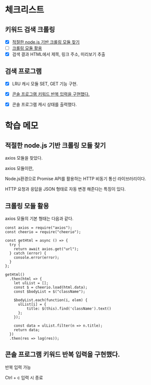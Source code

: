 # 체크리스트

## 키워드 검색 크롤링

- [x] [적절한 node.js 기반 크롤링 모듈 찾기](#적절한-nodejs-기반-크롤링-모듈-찾기)
- [ ] [크롤링 모듈 활용](#크롤링-모듈-활용)
- [x] 검색 결과 HTML에서 제목, 링크 주소, 미리보기 추출

## 검색 프로그램

- [x] LRU 캐시 모듈 SET, GET 기능 구현.

- [x] [콘솔 프로그램 키워드 반복 입력을 구현했다.](#콘솔-프로그램-키워드-반복-입력을-구현했다)

- [x] 콘솔 프로그램 캐시 상태를 출력했다.



# 학습 메모

## 적절한 node.js 기반 크롤링 모듈 찾기

axios 모듈을 찾았다.

axios 모듈이란,

Node.js환경으로 Promise API를 활용하는 HTTP 비동기 통신 라이브러리이다.

HTTP 요청과 응답을 JSON 형태로 자동 변경 해준다는 특징이 있다.

## 크롤링 모듈 활용


axios 모듈의 기본 형태는 다음과 같다.
```
const axios = require("axios");
const cheerio = require("cheerio");

const getHtml = async () => {
  try {
    return await axios.get("url");
  } catch (error) {
    console.error(error);
  }
};

getHtml()
  .then(html => {
    let ulList = [];
    const $ = cheerio.load(html.data);
    const $bodyList = $("className");

    $bodyList.each(function(i, elem) {
      ulList[i] = {
          title: $(this).find('className').text()
      };
    });

    const data = ulList.filter(n => n.title);
    return data;
  })
  .then(res => log(res));
```


## 콘솔 프로그램 키워드 반복 입력을 구현했다.

반복 입력 가능

Ctrl + c 입력 시 종료